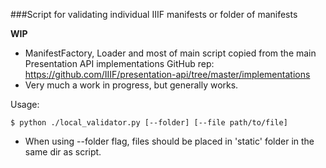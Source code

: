 ###Script for validating individual IIIF manifests or folder of manifests

**WIP**

* ManifestFactory, Loader and most of main script copied from the main Presentation API implementations GitHub rep: https://github.com/IIIF/presentation-api/tree/master/implementations
* Very much a work in progress, but generally works.

Usage:

    $ python ./local_validator.py [--folder] [--file path/to/file]

* When using --folder flag, files should be placed in 'static' folder in the same dir as script.

